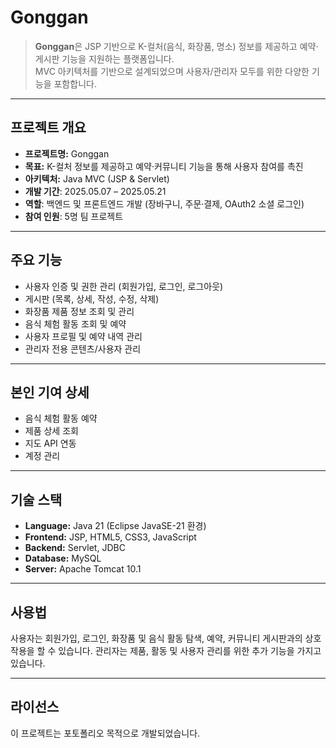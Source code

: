 # Gonggan

> **Gonggan**은 JSP 기반으로 K-컬처(음식, 화장품, 명소) 정보를 제공하고 예약·게시판 기능을 지원하는 플랫폼입니다.  
> MVC 아키텍처를 기반으로 설계되었으며 사용자/관리자 모두를 위한 다양한 기능을 포함합니다.

---

## 프로젝트 개요
- **프로젝트명:** Gonggan  
- **목표:** K-컬처 정보를 제공하고 예약·커뮤니티 기능을 통해 사용자 참여를 촉진  
- **아키텍처:** Java MVC (JSP & Servlet)
- **개발 기간**: 2025.05.07 – 2025.05.21  
- **역할**: 백엔드 및 프론트엔드 개발 (장바구니, 주문·결제, OAuth2 소셜 로그인)  
- **참여 인원**: 5명 팀 프로젝트

---

## 주요 기능
- 사용자 인증 및 권한 관리 (회원가입, 로그인, 로그아웃)
- 게시판 (목록, 상세, 작성, 수정, 삭제)
- 화장품 제품 정보 조회 및 관리
- 음식 체험 활동 조회 및 예약
- 사용자 프로필 및 예약 내역 관리
- 관리자 전용 콘텐츠/사용자 관리

---

## 본인 기여 상세
- 음식 체험 활동 예약
- 제품 상세 조회
- 지도 API 연동
- 계정 관리

---

## 기술 스택
- **Language:** Java 21 (Eclipse JavaSE-21 환경)
- **Frontend:** JSP, HTML5, CSS3, JavaScript
- **Backend:** Servlet, JDBC
- **Database:** MySQL
- **Server:** Apache Tomcat 10.1

---

## 사용법

사용자는 회원가입, 로그인, 화장품 및 음식 활동 탐색, 예약, 커뮤니티 게시판과의 상호 작용을 할 수 있습니다. 
관리자는 제품, 활동 및 사용자 관리를 위한 추가 기능을 가지고 있습니다.

---

## 라이선스
이 프로젝트는 포토폴리오 목적으로 개발되었습니다.